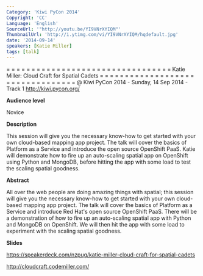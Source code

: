```yaml
---
Category: 'Kiwi PyCon 2014'
Copyright: 'CC'
Language: 'English'
SourceUrl: '"http://youtu.be/YI9VNrXYIQM"'
ThumbnailUrl: 'http://i.ytimg.com/vi/YI9VNrXYIQM/hqdefault.jpg'
date: '2014-09-14'
speakers: [Katie Miller]
tags: [talk]
---
```

= = = = = = = = = = = = = = = = = = = = = = = = = = = = = = = = = 
Katie Miller:
Cloud Craft for Spatial Cadets
= = = = = = = = = = = = = = = = = = = = = = = = = = = = = = = = = 
@ Kiwi PyCon 2014 - Sunday, 14 Sep 2014 - Track 1
http://kiwi.pycon.org/

**Audience level**

Novice

**Description**

This session will give you the necessary know-how to get started with your own cloud-based mapping app project. The talk will cover the basics of Platform as a Service and introduce the open source OpenShift PaaS. Katie will demonstrate how to fire up an auto-scaling spatial app on OpenShift using Python and MongoDB, before hitting the app with some load to test the scaling spatial goodness.

**Abstract**

All over the web people are doing amazing things with spatial; this session will give you the necessary know-how to get started with your own cloud-based mapping app project. The talk will cover the basics of Platform as a Service and introduce Red Hat's open source OpenShift PaaS. There will be a demonstration of how to fire up an auto-scaling spatial app with Python and MongoDB on OpenShift. We will then hit the app with some load to experiment with the scaling spatial goodness.

**Slides**

https://speakerdeck.com/nzpug/katie-miller-cloud-craft-for-spatial-cadets

http://cloudcraft.codemiller.com/